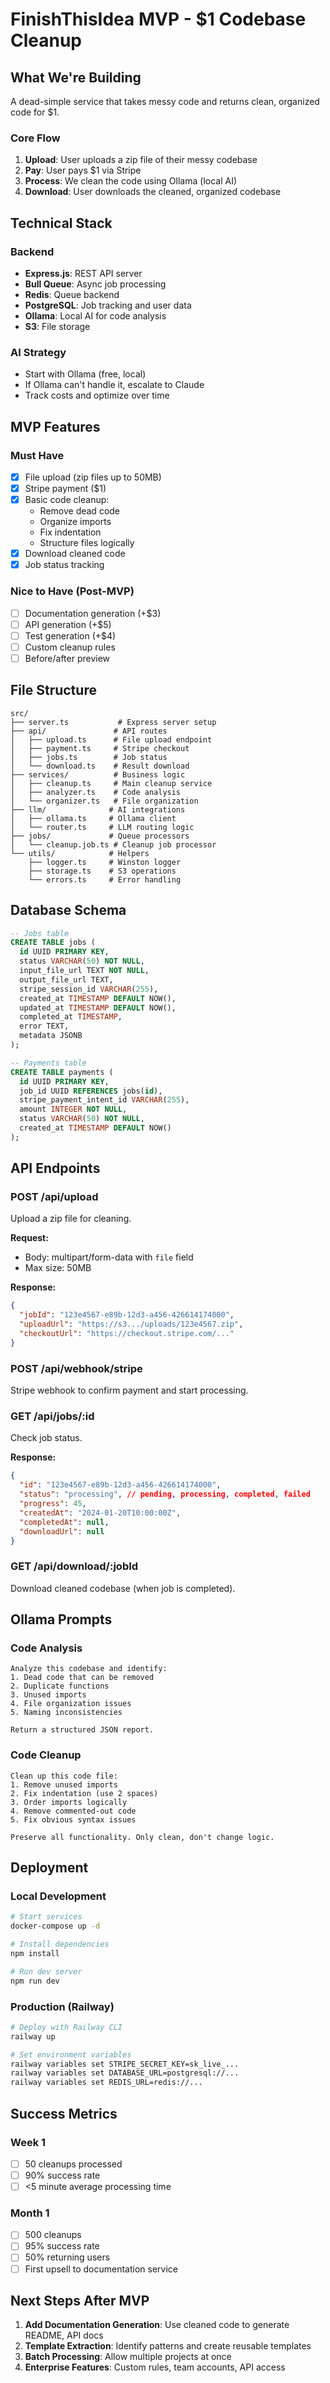 # FinishThisIdea MVP - $1 Codebase Cleanup

## What We're Building

A dead-simple service that takes messy code and returns clean, organized code for $1.

### Core Flow
1. **Upload**: User uploads a zip file of their messy codebase
2. **Pay**: User pays $1 via Stripe
3. **Process**: We clean the code using Ollama (local AI)
4. **Download**: User downloads the cleaned, organized codebase

## Technical Stack

### Backend
- **Express.js**: REST API server
- **Bull Queue**: Async job processing
- **Redis**: Queue backend
- **PostgreSQL**: Job tracking and user data
- **Ollama**: Local AI for code analysis
- **S3**: File storage

### AI Strategy
- Start with Ollama (free, local)
- If Ollama can't handle it, escalate to Claude
- Track costs and optimize over time

## MVP Features

### Must Have
- [x] File upload (zip files up to 50MB)
- [x] Stripe payment ($1)
- [x] Basic code cleanup:
  - Remove dead code
  - Organize imports
  - Fix indentation
  - Structure files logically
- [x] Download cleaned code
- [x] Job status tracking

### Nice to Have (Post-MVP)
- [ ] Documentation generation (+$3)
- [ ] API generation (+$5)
- [ ] Test generation (+$4)
- [ ] Custom cleanup rules
- [ ] Before/after preview

## File Structure

```
src/
├── server.ts           # Express server setup
├── api/               # API routes
│   ├── upload.ts      # File upload endpoint
│   ├── payment.ts     # Stripe checkout
│   ├── jobs.ts        # Job status
│   └── download.ts    # Result download
├── services/          # Business logic
│   ├── cleanup.ts     # Main cleanup service
│   ├── analyzer.ts    # Code analysis
│   └── organizer.ts   # File organization
├── llm/              # AI integrations
│   ├── ollama.ts     # Ollama client
│   └── router.ts     # LLM routing logic
├── jobs/             # Queue processors
│   └── cleanup.job.ts # Cleanup job processor
└── utils/            # Helpers
    ├── logger.ts     # Winston logger
    ├── storage.ts    # S3 operations
    └── errors.ts     # Error handling
```

## Database Schema

```sql
-- Jobs table
CREATE TABLE jobs (
  id UUID PRIMARY KEY,
  status VARCHAR(50) NOT NULL,
  input_file_url TEXT NOT NULL,
  output_file_url TEXT,
  stripe_session_id VARCHAR(255),
  created_at TIMESTAMP DEFAULT NOW(),
  updated_at TIMESTAMP DEFAULT NOW(),
  completed_at TIMESTAMP,
  error TEXT,
  metadata JSONB
);

-- Payments table
CREATE TABLE payments (
  id UUID PRIMARY KEY,
  job_id UUID REFERENCES jobs(id),
  stripe_payment_intent_id VARCHAR(255),
  amount INTEGER NOT NULL,
  status VARCHAR(50) NOT NULL,
  created_at TIMESTAMP DEFAULT NOW()
);
```

## API Endpoints

### POST /api/upload
Upload a zip file for cleaning.

**Request:**
- Body: multipart/form-data with `file` field
- Max size: 50MB

**Response:**
```json
{
  "jobId": "123e4567-e89b-12d3-a456-426614174000",
  "uploadUrl": "https://s3.../uploads/123e4567.zip",
  "checkoutUrl": "https://checkout.stripe.com/..."
}
```

### POST /api/webhook/stripe
Stripe webhook to confirm payment and start processing.

### GET /api/jobs/:id
Check job status.

**Response:**
```json
{
  "id": "123e4567-e89b-12d3-a456-426614174000",
  "status": "processing", // pending, processing, completed, failed
  "progress": 45,
  "createdAt": "2024-01-20T10:00:00Z",
  "completedAt": null,
  "downloadUrl": null
}
```

### GET /api/download/:jobId
Download cleaned codebase (when job is completed).

## Ollama Prompts

### Code Analysis
```
Analyze this codebase and identify:
1. Dead code that can be removed
2. Duplicate functions
3. Unused imports
4. File organization issues
5. Naming inconsistencies

Return a structured JSON report.
```

### Code Cleanup
```
Clean up this code file:
1. Remove unused imports
2. Fix indentation (use 2 spaces)
3. Order imports logically
4. Remove commented-out code
5. Fix obvious syntax issues

Preserve all functionality. Only clean, don't change logic.
```

## Deployment

### Local Development
```bash
# Start services
docker-compose up -d

# Install dependencies
npm install

# Run dev server
npm run dev
```

### Production (Railway)
```bash
# Deploy with Railway CLI
railway up

# Set environment variables
railway variables set STRIPE_SECRET_KEY=sk_live_...
railway variables set DATABASE_URL=postgresql://...
railway variables set REDIS_URL=redis://...
```

## Success Metrics

### Week 1
- [ ] 50 cleanups processed
- [ ] 90% success rate
- [ ] <5 minute average processing time

### Month 1
- [ ] 500 cleanups
- [ ] 95% success rate
- [ ] 50% returning users
- [ ] First upsell to documentation service

## Next Steps After MVP

1. **Add Documentation Generation**: Use cleaned code to generate README, API docs
2. **Template Extraction**: Identify patterns and create reusable templates
3. **Batch Processing**: Allow multiple projects at once
4. **Enterprise Features**: Custom rules, team accounts, API access